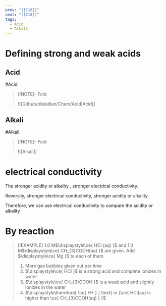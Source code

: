 ```yaml
---
prev: "[[C16]]"
next: "[[C18]]"
tags:
  - Acid
  - Alkali
---
```

# Defining strong and weak acids 

## Acid
#Acid
> [!NOTE]- Fold
> 
> ![[Github/obisidian/Chem/Acid|Acid]]



## Alkali
#Alkali 
> [!NOTE]- Fold
> 
> ![[Alkali]]


# electrical conductivity
The stronger acidity or alkality , stronger electrical conductivity.

Reversily, stronger electrical conductivity, stronger acidity or alkality. 

Therefore, we can use electrical conductivity to compare the acidity or alkality

# By reaction

> [!EXAMPLE]
>  1.0 M$\displaystyle\ce{ HCl (aq) }$ and 1.0 M$\displaystyle\ce{ CH_{3}COOH(aq) }$ are given. Add $\displaystyle\ce{ Mg }$ to each of them.
>  1. More gas bubbles given out per time 
>  2. $\displaystyle\ce{ HCl }$ is  a strong acid and complete ionizes in water 
>  3. $\displaystyle\ce{ CH_{3}COOH }$ is a weak acid and slightly ionizes in the water
>  4. $\displaystyle\therefore[ \ce{ H+ } ] \text{ in }\ce{ HCl(aq) is higher than \ce{ CH_{3}COOH(aq) } }$


